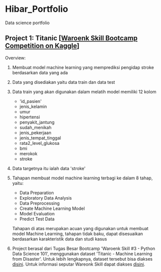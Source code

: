 # Hibar_Portfolio
Data science portfolio

## Project 1: Titanic [[Waroenk Skill Bootcamp Competition on Kaggle](https://www.kaggle.com/c/waroenk-skill-3-competition)]
Overview:
1. Membuat model machine learning yang memprediksi pengidap stroke berdasarkan data yang ada 
2. Data yang disediakan yaitu data train dan data test
3. Data train yang akan digunakan dalam melatih model memiliki 12 kolom
   - 'id_pasien'
   - jenis_kelamin
   - umur
   - hipertensi
   - penyakit_jantung
   - sudah_menikah
   - jenis_pekerjaan
   - jenis_tempat_tinggal
   - rata2_level_glukosa
   - bmi
   - merokok
   - stroke 
5. Data targetnya itu ialah data 'stroke'
6. Tahapan membuat model machine learning terbagi ke dalam 8 tahap, yaitu:
   - Data Preparation
   - Exploratory Data Analysis
   - Data Preprocessing
   - Create Machine Learning Model
   - Model Evaluation
   - Predict Test Data
   
   Tahapan di atas merupakan acuan yang digunakan untuk membuat model Machine Learning, tahapan tidak baku, dapat disesuaikan berdasarkan karakteristik data dan studi kasus
 4. Project berasal dari Tugas Besar Bootcamp 'Waroenk Skill #3 - Python Data Science 101', menggunakan dataset 'Titanic - Machine Learning from Disaster'. Untuk lebih lengkapnya, dataset tersebut bisa diakses [disini](https://www.kaggle.com/c/waroenk-skill-3-competition). Untuk informasi seputar Wareonk Skill dapat diakses [disini](https://waroenkskill.id/).

